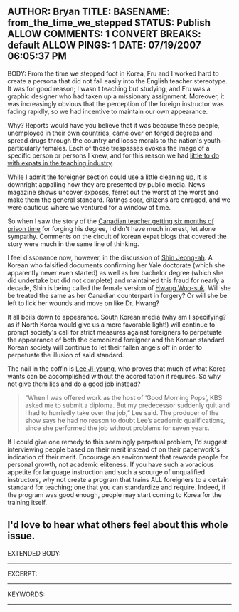 AUTHOR: Bryan
TITLE: 
BASENAME: from_the_time_we_stepped
STATUS: Publish
ALLOW COMMENTS: 1
CONVERT BREAKS: __default__
ALLOW PINGS: 1
DATE: 07/19/2007 06:05:37 PM
-----
BODY:
From the time we stepped foot in Korea, Fru and I worked hard to create a persona that did not fall easily into the English teacher stereotype. It was for good reason; I wasn't teaching but studying, and Fru was a graphic designer who had taken up a missionary assignment. Moreover, it was increasingly obvious that the perception of the foreign instructor was fading rapidly, so we had incentive to maintain our own appearance.

Why? Reports would have you believe that it was because these people, unemployed in their own countries, came over on forged degrees and spread drugs through the country and loose morals to the nation's youth--particularly females. Each of those trespasses evokes the image of a specific person or persons I knew, and for this reason we had <a href="http://www.leftsider.com/leftsider/2005/12/i_am_an_oddity_in.htm">little to do with expats in the teaching industry</a>.

While I admit the foreigner section could use a little cleaning up, it is downright appalling how they are presented by public media. News magazine shows uncover exposes, ferret out the worst of the worst and make them the general standard. Ratings soar, citizens are enraged, and we were cautious where we ventured for a window of time.

So when I saw the story of the <a href="http://www.koreatimes.co.kr/www/news/nation/2007/07/117_6614.html">Canadian teacher getting six months of prison time</a> for forging his degree, I didn't have much interest, let alone sympathy. Comments on the circuit of korean expat blogs that covered the story were much in the same line of thinking.

I feel dissonance now, however, in the discussion of <a href="http://www.asiasentinel.com/index.php?option=com_content&task=view&id=583&Itemid=34">Shin Jeong-ah</a>. A Korean who falsified documents confirming her Yale doctorate (which she apparently never even started) as well as her bachelor degree (which she did undertake but did not complete) and maintained this fraud for nearly a decade, Shin is being called the female version of <a href="http://en.wikipedia.org/wiki/Hwang_Woo-Suk">Hwang Woo-suk</a>. Will she be treated the same as her Canadian counterpart in forgery? Or will she be left to lick her wounds and move on like Dr. Hwang?

It all boils down to appearance. South Korean media (why am I specifying? as if North Korea would give us a more favorable light!) will continue to prompt society's call for strict measures against foreigners to perpetuate the appearance of both the demonized foreigner and the Korean standard. Korean society will continue to let their fallen angels off in order to perpetuate the illusion of said standard.

The nail in the coffin is <a href="http://english.chosun.com/w21data/html/news/200707/200707190017.html">Lee Ji-young</a>, who proves that much of what Korea wants can be accomplished without the accreditation it requires. So why not give them lies and do a good job instead?
<blockquote>“When I was offered work as the host of ‘Good Morning Pops’, KBS asked me to submit a diploma. But my predecessor suddenly quit and I had to hurriedly take over the job,” Lee said. The producer of the show says he had no reason to doubt Lee’s academic qualifications, since she performed the job without problems for seven years.</blockquote>
If I could give one remedy to this seemingly perpetual problem, I'd suggest interviewing people based on their merit instead of on their paperwork's indication of their merit. Encourage an environment that rewards people for personal growth, not academic eliteness. If you have such a voracious appetite for language instruction and such a scourge of unqualified instructors, why not create a program that trains ALL foreigners to a certain standard for teaching; one that you can standardize and require. Indeed, if the program was good enough, people may start coming to Korea for the training itself.

I'd love to hear what others feel about this whole issue.
-----
EXTENDED BODY:

-----
EXCERPT:

-----
KEYWORDS:

-----


